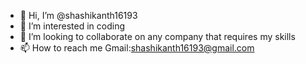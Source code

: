 - 👋 Hi, I’m @shashikanth16193
- 👀 I’m interested in coding
- 💞️ I’m looking to collaborate on any company that requires my skills 
- 📫 How to reach me Gmail:shashikanth16193@gmail.com

<!---
shashikanth16193/shashikanth16193 is a ✨ special ✨ repository because its `README.md` (this file) appears on your GitHub profile.
You can click the Preview link to take a look at your changes.
--->
